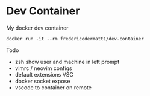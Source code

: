 # Dev Container

My docker dev container

`docker run -it --rm fredericodermatt1/dev-container`

Todo

* zsh show user and machine in left prompt
* vimrc / neovim configs
* default extensions VSC
* docker socket expose
* vscode to container on remote
